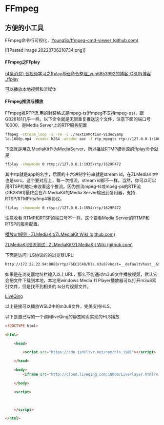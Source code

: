 # FFmpeg

## 方便的小工具

FFmpeg命令行可视化，[YoungSx/ffmpeg-cmd-viewer (github.com)](https://github.com/YoungSx/ffmpeg-cmd-viewer)

![[Pasted image 20220706210734.png]]


#### FFmpeg之FFplay

[(4条消息) 音视频学习之ffplay基础命令整理_yun6853992的博客-CSDN博客_ffplay](https://blog.csdn.net/yun6853992/article/details/121870678)

可以播放本地视频和流媒体

#### FFmpeg推流与播放

FFmpeg推RTP流,用的封装格式是mpeg-ts(ffmpeg不支持mpeg-ps)，跟GB28181几乎一样。以下命令就是无限重复推送这个文件，注意下面的端口号10000，是Media Server上的RTP服务配置

```bash
ffmpeg -stream_loop -1 -re -i ./TextInMotion-VideoSamp  
le-1080p.mp4 -vcodec h264 -acodec aac -f rtp_mpegts rtp://127.0.0.1:10000
```

下面就是用ZLMediaKit作为MediaServer，所以播放RTMP媒体源的ffplay命令就是:

```bash
ffplay -showmode 0 rtmp://127.0.0.1:1935/rtp/1629F472
```

其中rtp就是app的名字，后面的十六进制字符串就是stream id，在ZLMediaKit中也是ssrc。这个要对应上，每一次推流，stream id都不一样。当然，你可以可以用RTSP的地址来收看这个推流。因为推流mpeg-ts或mpeg-ps的RTP流(GB28181)最终会在ZLMediaKit的Media Server输出到复用器，支持RTSP/RTMP/ts/fmp4等协议。

```bash
ffplay -showmode 0 rtsp://127.0.0.1:1554/rtp/1629F472
```

注意收看 RTMP和RTSP的端口号不一样。这个要看Media Server的RTMP和RTSP的服务配置。

[播放url规则 · ZLMediaKit/ZLMediaKit Wiki (github.com)](https://github.com/ZLMediaKit/ZLMediaKit/wiki/%E6%92%AD%E6%94%BEurl%E8%A7%84%E5%88%99)

[ZLMediaKit推流测试 · ZLMediaKit/ZLMediaKit Wiki (github.com)](https://github.com/ZLMediaKit/ZLMediaKit/wiki/ZLMediaKit%E6%8E%A8%E6%B5%81%E6%B5%8B%E8%AF%95)

下面是访问HLS协议的的浏览器URL:

```txt
http://172.22.22.94:8080/rtp/F6EC2C40/hls.m3u8?vhost=__defaultVhost__&secret=035c73f7-bb6b-4889-a715-d9eb2d1925cc
```

如果是在浏览器地址栏输入以上URL，那么不能通过m3u8文件播放视频，默认它会把文件下载到本地，本地用windows Media 11 Player播放器可以打开m3u8索引文件，但是找不到相关的.ts分片视频文件。


[LiveQing](http://cloud.liveqing.com:18000/#/liveplayer)

以上链接可以播放WSL2中的m3u8文件，完美支持HLS。

以下是自己写的一个调用liveQing的静态网页实现的HLS播放

```html
<!DOCTYPE html>

<html>

    <head>

        <script src="https://cdn.jsdelivr.net/npm/hls.js@1"></script>

    </head>

    <body>
        <iframe src="http://cloud.liveqing.com:18000/LivePlayer.html?videoUrl=http%3A%2F%2F172.22.22.94%3A8080%2Frtp%2FF6EC2C40%2Fhls.m3u8%3Fvhost%3D__defaultVhost__%26secret%3D035c73f7-bb6b-4889-a715-d9eb2d1925cc" width="640" height="360" allowfullscreen></iframe>

    </body>

    <script>

      

    </script>

</html>
```

